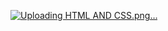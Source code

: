 [![Uploading HTML AND CSS.png…]()
](https://github.com/saralachaithracs/Simplotel-Assignment-HTML-and-CSS/blob/main/HTML%20AND%20CSS.png?raw=true)
